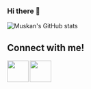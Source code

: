 ### Hi there 👋

<!--
**muskanj895/muskanj895** is a ✨ _special_ ✨ repository because its `README.md` (this file) appears on your GitHub profile.

Here are some ideas to get you started:

- 🔭 I’m currently working on ...
- 🌱 I’m currently learning ...
- 👯 I’m looking to collaborate on ...
- 🤔 I’m looking for help with ...
- 💬 Ask me about ...
- 📫 How to reach me: ...
- 😄 Pronouns: ...
- ⚡ Fun fact: ...
-->

![Muskan's GitHub stats](https://github-readme-stats.vercel.app/api?username=muskanj895&show_icons=true&theme=dracula)
<h2> Connect with me! </h2>
<a href="https://www.linkedin.com/in/muskan-jain-50b252175/">
  <img align="left" width="50px" src="https://img.icons8.com/fluent/48/000000/linkedin.png" />
</a>
<a href = "mailto: muskanj895@gmail.com">
  <img align="left" width="50px" src="https://img.icons8.com/color/48/000000/gmail.png" />
</a>
